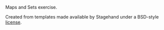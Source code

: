Maps and Sets exercise.

Created from templates made available by Stagehand under a BSD-style
[license](https://github.com/dart-lang/stagehand/blob/master/LICENSE).
